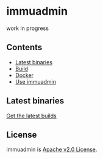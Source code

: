 # immuadmin

work in progress
## Contents
 - [Latest binaries](#latest-binaries)
 - [Build](#build)
 - [Docker](#docker)
 - [Use immuadmin](#use-immuadmin)

## Latest binaries

[Get the latest builds](https://github.com/codenotary/immudb/releases/latest)

## License

immuadmin is [Apache v2.0 License](LICENSE).
